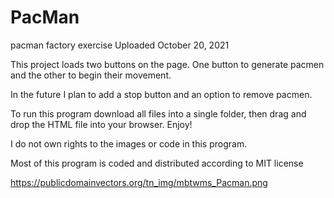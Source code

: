 # PacMan
pacman factory exercise
Uploaded October 20, 2021

This project loads two buttons on the page. One button to generate
pacmen and the other to begin their movement.

In the future I plan to add a stop button and an option to remove pacmen.

To run this program download all files into a single folder, then drag
and drop the HTML file into your browser. Enjoy!

I do not own rights to the images or code in this program.

Most of this program is coded and distributed according to MIT license

https://publicdomainvectors.org/tn_img/mbtwms_Pacman.png
